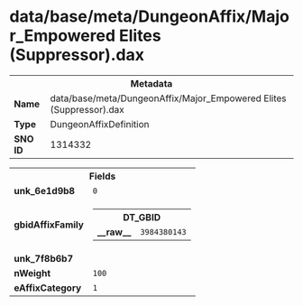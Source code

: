 <h1>data/base/meta/DungeonAffix/Major_Empowered Elites (Suppressor).dax</h1><table><tr><th colspan="100%">Metadata</th></tr><tr><td><b>Name</b></td><td>data/base/meta/DungeonAffix/Major_Empowered Elites (Suppressor).dax</td></tr><tr><td><b>Type</b></td><td>DungeonAffixDefinition</td></tr><tr><td><b>SNO ID</b></td><td>1314332</td></tr></table>

<table><tr><th colspan="100%">Fields</th></tr><tr><td><b>unk_6e1d9b8</b></td><td><code>0</code></td></tr><tr><td><b>gbidAffixFamily</b></td><td><table><tr><th colspan="100%">DT_GBID</th></tr><tr><td><b>__raw__</b></td><td><code>3984380143</code></td></tr></table>

</td></tr><tr><td><b>unk_7f8b6b7</b></td><td></td></tr><tr><td><b>nWeight</b></td><td><code>100</code></td></tr><tr><td><b>eAffixCategory</b></td><td><code>1</code></td></tr></table>

